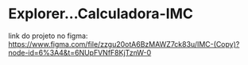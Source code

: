 # Explorer...Calculadora-IMC

link do projeto no figma: https://www.figma.com/file/zzgu20otA6BzMAWZ7ck83u/IMC-(Copy)?node-id=6%3A4&t=6NUpFVNfF8KjTznW-0
